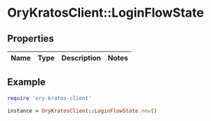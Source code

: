 # OryKratosClient::LoginFlowState

## Properties

| Name | Type | Description | Notes |
| ---- | ---- | ----------- | ----- |

## Example

```ruby
require 'ory-kratos-client'

instance = OryKratosClient::LoginFlowState.new()
```

